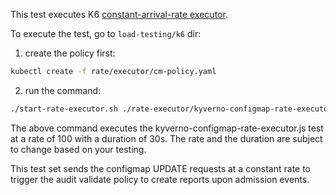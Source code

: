This test executes K6 [constant-arrival-rate executor](https://grafana.com/docs/k6/latest/using-k6/scenarios/executors/constant-arrival-rate/#constant-arrival-rate).

To execute the test, go to `load-testing/k6` dir:

1. create the policy first:
```sh
kubectl create -f rate/executor/cm-policy.yaml
```

2. run the command:
```sh
./start-rate-executor.sh ./rate-executor/kyverno-configmap-rate-executor.js 100 30s
```

The above command executes the kyverno-configmap-rate-executor.js test at a rate of 100 with a duration of 30s. The rate and the duration are subject to change based on your testing.

This test set sends the configmap UPDATE requests at a constant rate to trigger the audit validate policy to create reports upon admission events.